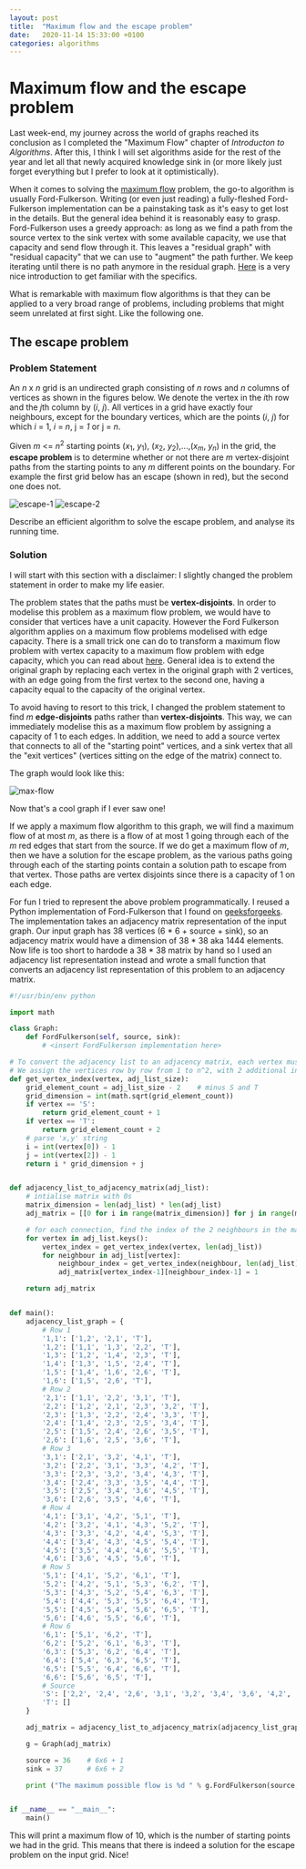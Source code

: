 ```yaml
---
layout: post
title:  "Maximum flow and the escape problem"
date:   2020-11-14 15:33:00 +0100
categories: algorithms
---
```


# Maximum flow and the escape problem

Last week-end, my journey across the world of graphs reached its conclusion as I completed the "Maximum Flow" chapter of *Introducton to Algorithms*. After this, I think I will set algorithms aside for the rest of the year and let all that newly acquired knowledge sink in (or more likely just forget everything but I prefer to look at it optimistically).

When it comes to solving the [maximum flow](https://en.wikipedia.org/wiki/Maximum_flow_problem) problem, the go-to algorithm is usually Ford-Fulkerson. Writing (or even just reading) a fully-fleshed Ford-Fulkerson implementation can be a painstaking task as it's easy to get lost in the details. But the general idea behind it is reasonably easy to grasp. Ford-Fulkerson uses a greedy approach: as long as we find a path from the source vertex to the sink vertex with some available capacity, we use that capacity and send flow through it. This leaves a "residual graph" with "residual capacity" that we can use to "augment" the path further. We keep iterating until there is no path anymore in the residual graph. [Here](https://brilliant.org/wiki/ford-fulkerson-algorithm/) is a very nice introduction to get familiar with the specifics.

What is remarkable with maximum flow algorithms is that they can be applied to a very broad range of problems, including problems that might seem unrelated at first sight. Like the following one.


## The escape problem

### Problem Statement

An *n* x *n* grid is an undirected graph consisting of *n* rows and *n* columns of vertices as shown in the figures below. We denote the vertex in the *i*th row and the *j*th column by (*i*, *j*). All vertices in a grid have exactly four neighbours, except for the boundary vertices, which are the points (*i*, *j*) for which *i* = 1, *i* = *n*, j = *1* or j = *n*.

Given *m* <= *n*<sup>2</sup> starting points (*x*<sub>1</sub>, *y*<sub>1</sub>), (*x*<sub>2</sub>, *y*<sub>2</sub>),...,(*x*<sub>*m*</sub>, *y*<sub>*n*</sub>) in the grid, the **escape problem** is to determine whether or not there are *m* vertex-disjoint paths from the starting points to any *m* different points on the boundary. For example the first grid below has an escape (shown in red), but the second one does not.

![escape-1](/img/escape-1.png)
![escape-2](/img/escape-2.png)

Describe an efficient algorithm to solve the escape problem, and analyse its running time.

### Solution

I will start with this section with a disclaimer: I slightly changed the problem statement in order to make my life easier. 

The problem states that the paths must be **vertex-disjoints**. In order to modelise this problem as a maximum flow problem, we would have to consider that vertices have a unit capacity. However the Ford Fulkerson algorithm applies on a maximum flow problems modelised with edge capacity. There is a small trick one can do to transform a maximum flow problem with vertex capacity to a maximum flow problem with edge capacity, which you can read about [here](https://en.wikipedia.org/wiki/Maximum_flow_problem#Maximum_flow_with_vertex_capacities). General idea is to extend the original graph by replacing each vertex in the original graph with 2 vertices, with an edge going from the first vertex to the second one, having a capacity equal to the capacity of the original vertex.

To avoid having to resort to this trick, I changed the problem statement to find *m* **edge-disjoints** paths rather than **vertex-disjoints**. This way, we can immediately modelise this as a maximum flow problem by assigning a capacity of 1 to each edges. In addition, we need to add a source vertex that connects to all of the "starting point" vertices, and a sink vertex that all the "exit vertices" (vertices sitting on the edge of the matrix) connect to.

The graph would look like this:

![max-flow](/img/max-flow.png)

Now that's a cool graph if I ever saw one!

If we apply a maximum flow algorithm to this graph, we will find a maximum flow of at most *m*, as there is a flow of at most 1 going through each of the *m* red edges that start from the source. If we do get a maximum flow of *m*, then we have a solution for the escape problem, as the various paths going through each of the starting points contain a solution path to escape from that vertex. Those paths are vertex disjoints since there is a capacity of 1 on each edge.

For fun I tried to represent the above problem programmatically. I reused a Python implementation of Ford-Fulkerson that I found on [geeksforgeeks](https://www.geeksforgeeks.org/ford-fulkerson-algorithm-for-maximum-flow-problem/). The implementation takes an adjacency matrix representation of the input graph. Our input graph has 38 vertices (6 * 6 + source + sink), so an adjacency matrix would have a dimension of 38 * 38 aka 1444 elements. Now life is too short to hardode a 38 * 38 matrix by hand so I used an adjacency list representation instead and wrote a small function that converts an adjacency list representation of this problem to an adjacency matrix. 


```python
#!/usr/bin/env python

import math

class Graph: 
    def FordFulkerson(self, source, sink):
        # <insert FordFulkerson implementation here>

# To convert the adjacency list to an adjacency matrix, each vertex must be assigned an "index" that will determine their position in the matrix.
# We assign the vertices row by row from 1 to n^2, with 2 additional indices for the source and sink.
def get_vertex_index(vertex, adj_list_size):
    grid_element_count = adj_list_size - 2    # minus S and T
    grid_dimension = int(math.sqrt(grid_element_count))
    if vertex == 'S':
        return grid_element_count + 1
    if vertex == 'T':
        return grid_element_count + 2
    # parse 'x,y' string
    i = int(vertex[0]) - 1
    j = int(vertex[2]) - 1
    return i * grid_dimension + j


def adjacency_list_to_adjacency_matrix(adj_list):
    # intialise matrix with 0s
    matrix_dimension = len(adj_list) * len(adj_list)
    adj_matrix = [[0 for i in range(matrix_dimension)] for j in range(matrix_dimension)]

    # for each connection, find the index of the 2 neighbours in the matrix representation and update the matrix
    for vertex in adj_list.keys():
        vertex_index = get_vertex_index(vertex, len(adj_list))
        for neighbour in adj_list[vertex]:
            neighbour_index = get_vertex_index(neighbour, len(adj_list))
            adj_matrix[vertex_index-1][neighbour_index-1] = 1

    return adj_matrix


def main():
    adjacency_list_graph = {
        # Row 1
        '1,1': ['1,2', '2,1', 'T'],
        '1,2': ['1,1', '1,3', '2,2', 'T'],
        '1,3': ['1,2', '1,4', '2,3', 'T'],
        '1,4': ['1,3', '1,5', '2,4', 'T'],
        '1,5': ['1,4', '1,6', '2,6', 'T'],
        '1,6': ['1,5', '2,6', 'T'],
        # Row 2
        '2,1': ['1,1', '2,2', '3,1', 'T'],
        '2,2': ['1,2', '2,1', '2,3', '3,2', 'T'],
        '2,3': ['1,3', '2,2', '2,4', '3,3', 'T'],
        '2,4': ['1,4', '2,3', '2,5', '3,4', 'T'],
        '2,5': ['1,5', '2,4', '2,6', '3,5', 'T'],
        '2,6': ['1,6', '2,5', '3,6', 'T'],
        # Row 3
        '3,1': ['2,1', '3,2', '4,1', 'T'],
        '3,2': ['2,2', '3,1', '3,3', '4,2', 'T'],
        '3,3': ['2,3', '3,2', '3,4', '4,3', 'T'],
        '3,4': ['2,4', '3,3', '3,5', '4,4', 'T'],
        '3,5': ['2,5', '3,4', '3,6', '4,5', 'T'],
        '3,6': ['2,6', '3,5', '4,6', 'T'],
        # Row 4
        '4,1': ['3,1', '4,2', '5,1', 'T'],
        '4,2': ['3,2', '4,1', '4,3', '5,2', 'T'],
        '4,3': ['3,3', '4,2', '4,4', '5,3', 'T'],
        '4,4': ['3,4', '4,3', '4,5', '5,4', 'T'],
        '4,5': ['3,5', '4,4', '4,6', '5,5', 'T'],
        '4,6': ['3,6', '4,5', '5,6', 'T'],
        # Row 5
        '5,1': ['4,1', '5,2', '6,1', 'T'],
        '5,2': ['4,2', '5,1', '5,3', '6,2', 'T'],
        '5,3': ['4,3', '5,2', '5,4', '6,3', 'T'],
        '5,4': ['4,4', '5,3', '5,5', '6,4', 'T'],
        '5,5': ['4,5', '5,4', '5,6', '6,5', 'T'],
        '5,6': ['4,6', '5,5', '6,6', 'T'],
        # Row 6
        '6,1': ['5,1', '6,2', 'T'],
        '6,2': ['5,2', '6,1', '6,3', 'T'],
        '6,3': ['5,3', '6,2', '6,4', 'T'],
        '6,4': ['5,4', '6,3', '6,5', 'T'],
        '6,5': ['5,5', '6,4', '6,6', 'T'],
        '6,6': ['5,6', '6,5', 'T'],
        # Source
        'S': ['2,2', '2,4', '2,6', '3,1', '3,2', '3,4', '3,6', '4,2', '4,4', '4,6'],
        'T': []
    }

    adj_matrix = adjacency_list_to_adjacency_matrix(adjacency_list_graph)

    g = Graph(adj_matrix) 

    source = 36    # 6x6 + 1
    sink = 37      # 6x6 + 2

    print ("The maximum possible flow is %d " % g.FordFulkerson(source, sink)) 


if __name__ == "__main__":
    main()
```

This will print a maximum flow of 10, which is the number of starting points we had in the grid. This means that there is indeed a solution for the escape problem on the input grid. Nice!